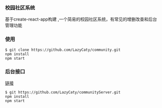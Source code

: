 ### 校园社区系统
基于create-react-app构建 ,一个简易的校园社区系统，有常见的增删改查和后台管理功能  


### 使用

```
$ git clone https://github.com/LazyCaty/community.git
npm install
npm start
```

### 后台接口
[链接](https://github.com/LazyCaty/communityServer)

```
$ git https://github.com/LazyCaty/communityServer.git
npm install
npm start
```